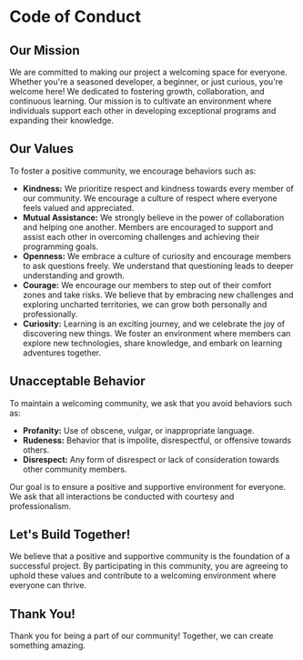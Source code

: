 # Code of Conduct

## Our Mission

We are committed to making our project a welcoming space for everyone. Whether you're a seasoned developer, a beginner, or just curious, you're welcome here! We dedicated to fostering growth, collaboration, and continuous learning. Our mission is to cultivate an environment where individuals support each other in developing exceptional programs and expanding their knowledge.

## Our Values

To foster a positive community, we encourage behaviors such as:

- **Kindness:** We prioritize respect and kindness towards every member of our community. We encourage a culture of respect where everyone feels valued and appreciated.
- **Mutual Assistance:** We strongly believe in the power of collaboration and helping one another. Members are encouraged to support and assist each other in overcoming challenges and achieving their programming goals.
- **Openness:** We embrace a culture of curiosity and encourage members to ask questions freely. We understand that questioning leads to deeper understanding and growth.
- **Courage:** We encourage our members to step out of their comfort zones and take risks. We believe that by embracing new challenges and exploring uncharted territories, we can grow both personally and professionally.
- **Curiosity:** Learning is an exciting journey, and we celebrate the joy of discovering new things. We foster an environment where members can explore new technologies, share knowledge, and embark on learning adventures together.

## Unacceptable Behavior

To maintain a welcoming community, we ask that you avoid behaviors such as:

- **Profanity:** Use of obscene, vulgar, or inappropriate language.
- **Rudeness:** Behavior that is impolite, disrespectful, or offensive towards others.
- **Disrespect:** Any form of disrespect or lack of consideration towards other community members.

Our goal is to ensure a positive and supportive environment for everyone. We ask that all interactions be conducted with courtesy and professionalism.

## Let's Build Together!

We believe that a positive and supportive community is the foundation of a successful project. By participating in this community, you are agreeing to uphold these values and contribute to a welcoming environment where everyone can thrive.

## Thank You!

Thank you for being a part of our community! Together, we can create something amazing.
